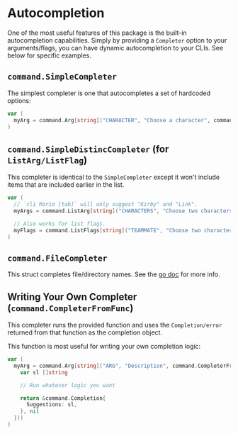 # Autocompletion

One of the most useful features of this package is the built-in autocompletion capabilities. Simply by providing a `Completer` option to your arguments/flags, you can have dynamic autocompletion to your CLIs. See below for specific examples.

## `command.SimpleCompleter`

The simplest completer is one that autocompletes a set of hardcoded options:

```go
var (
  myArg = command.Arg[string]("CHARACTER", "Choose a character", command.SimpleCompleter("Mario", "Kirby", "Link")
)
```

## `command.SimpleDistincCompleter` (for `ListArg/ListFlag`)

This completer is identical to the `SimpleCompleter` except it won't include items that are included earlier in the list.

```go
var (
  // `cli Mario [tab]` will only suggest "Kirby" and "Link".
  myArgs = command.ListArg[string]("CHARACTERS", "Choose two characters", 2, 0 command.SimpleCompleter("Mario", "Kirby", "Link")

  // Also works for list flags.
  myFlags = command.ListFlags[string]("TEAMMATE", "Choose two characters", 2, 0 command.SimpleCompleter("Luigi", "Metaknight", "Zelda")
)
```

## `command.FileCompleter`

This struct completes file/directory names. See the [go doc](TODO) for more info.

## Writing Your Own Completer (`command.CompleterFromFunc`)

This completer runs the provided function and uses the `Completion/error` returned from that function as the completion object.

This function is most useful for writing your own completion logic:

```go
var (
  myArg = command.Arg[string]("ARG", "Description", command.CompleterFromFunc(func(s string, d *command.Data) (*command.Completion, error) {
    var sl []string

    // Run whatever logic you want

    return &command.Completion{
      Suggestions: sl,
    }, nil
  }))
)
```
